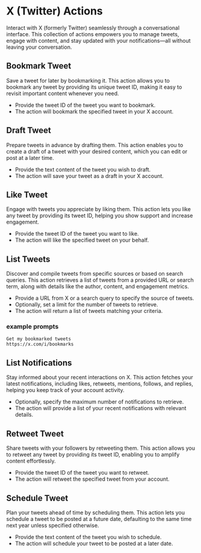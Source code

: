 # X (Twitter) Actions

Interact with X (formerly Twitter) seamlessly through a conversational interface. This collection of actions empowers you to manage tweets, engage with content, and stay updated with your notifications—all without leaving your conversation.

## Bookmark Tweet
Save a tweet for later by bookmarking it. This action allows you to bookmark any tweet by providing its unique tweet ID, making it easy to revisit important content whenever you need.
- Provide the tweet ID of the tweet you want to bookmark.
- The action will bookmark the specified tweet in your X account.

## Draft Tweet
Prepare tweets in advance by drafting them. This action enables you to create a draft of a tweet with your desired content, which you can edit or post at a later time.
- Provide the text content of the tweet you wish to draft.
- The action will save your tweet as a draft in your X account.

## Like Tweet
Engage with tweets you appreciate by liking them. This action lets you like any tweet by providing its tweet ID, helping you show support and increase engagement.
- Provide the tweet ID of the tweet you want to like.
- The action will like the specified tweet on your behalf.

## List Tweets
Discover and compile tweets from specific sources or based on search queries. This action retrieves a list of tweets from a provided URL or search term, along with details like the author, content, and engagement metrics.
- Provide a URL from X or a search query to specify the source of tweets.
- Optionally, set a limit for the number of tweets to retrieve.
- The action will return a list of tweets matching your criteria.

### example prompts
```
Get my bookmarked tweets
https://x.com/i/bookmarks
```


## List Notifications
Stay informed about your recent interactions on X. This action fetches your latest notifications, including likes, retweets, mentions, follows, and replies, helping you keep track of your account activity.
- Optionally, specify the maximum number of notifications to retrieve.
- The action will provide a list of your recent notifications with relevant details.

## Retweet Tweet
Share tweets with your followers by retweeting them. This action allows you to retweet any tweet by providing its tweet ID, enabling you to amplify content effortlessly.
- Provide the tweet ID of the tweet you want to retweet.
- The action will retweet the specified tweet from your account.

## Schedule Tweet
Plan your tweets ahead of time by scheduling them. This action lets you schedule a tweet to be posted at a future date, defaulting to the same time next year unless specified otherwise.
- Provide the text content of the tweet you wish to schedule.
- The action will schedule your tweet to be posted at a later date.